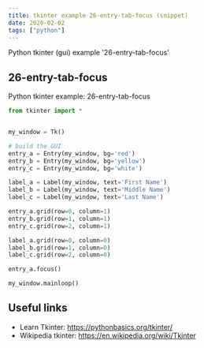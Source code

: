 ```yaml
---
title: tkinter example 26-entry-tab-focus (snippet)
date: 2020-02-02
tags: ["python"]
---
```

Python tkinter (gui) example '26-entry-tab-focus'


## 26-entry-tab-focus

Python tkinter example: 26-entry-tab-focus

```python
from tkinter import *


my_window = Tk()

# build the GUI
entry_a = Entry(my_window, bg='red')
entry_b = Entry(my_window, bg='yellow')
entry_c = Entry(my_window, bg='white')

label_a = Label(my_window, text='First Name')
label_b = Label(my_window, text='Middle Name')
label_c = Label(my_window, text='Last Name')

entry_a.grid(row=0, column=1)
entry_b.grid(row=1, column=1)
entry_c.grid(row=2, column=1)

label_a.grid(row=0, column=0)
label_b.grid(row=1, column=0)
label_c.grid(row=2, column=0)

entry_a.focus()

my_window.mainloop()


```

## Useful links

- Learn Tkinter: https://pythonbasics.org/tkinter/
- Wikipedia tkinter: https://en.wikipedia.org/wiki/Tkinter
